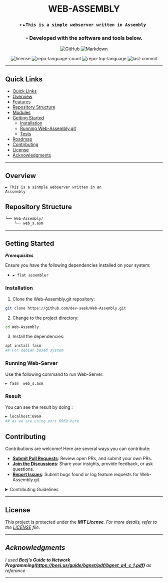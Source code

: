 <div align="center">
<h1>
   <br>
   WEB-ASSEMBLY
</h1>
<h3>◦ <code>►This is a simple webserver written in Assembly </code></h3>
<h3>◦ Developed with the software and tools below.</h3>

<p align="center">
<img src="https://img.shields.io/badge/GitHub-181717.svg?style=flat&logo=GitHub&logoColor=white" alt="GitHub">
<img src="https://img.shields.io/badge/Markdown-000000.svg?style=flat&logo=Markdown&logoColor=white" alt="Markdown">
</p>

![license](https://img.shields.io/github/license/dev-seek/Web-Assembly.git?style=flat&labelColor=E5E4E2&color=869BB3)
![repo-language-count](https://img.shields.io/github/languages/count/dev-seek/Web-Assembly.git?style=flat&labelColor=E5E4E2&color=869BB3)
![repo-top-language](https://img.shields.io/github/languages/top/dev-seek/Web-Assembly.git?style=flat&labelColor=E5E4E2&color=869BB3)
![last-commit](https://img.shields.io/github/last-commit/dev-seek/Web-Assembly.git?style=flat&labelColor=E5E4E2&color=869BB3)
</div>

---

##  Quick Links
- [ Quick Links](#-quick-links)
- [ Overview](#-overview)
- [ Features](#-features)
- [ Repository Structure](#-repository-structure)
- [ Modules](#modules)
- [ Getting Started](#-getting-started)
    - [ Installation](#-installation)
    - [ Running Web-Assembly.git](#-running-Web-Assembly.git)
    - [ Tests](#-tests)
- [ Roadmap](#-roadmap)
- [ Contributing](#-contributing)
- [ License](#-license)
- [ Acknowledgments](#-acknowledgments)

---

##  Overview

<code>► This is a sinmple webserver written in an Asssembly</code>

##  Repository Structure

```sh
└── Web-Assembly/
    └── web_s.asm

```

---

##  Getting Started

***Prerequisites***

Ensure you have the following dependencies installed on your system:

- `► flat assembler`

###  Installation

1. Clone the Web-Assembly.git repository:
```sh
git clone https://github.com/dev-seek/Web-Assembly.git
```

2. Change to the project directory:
```sh
cd Web-Assembly
```

3. Install the dependencies:
```sh
apt install fasm
## For debian based system 
```

###  Running Web-Server
Use the following command to run Web-Server:
```sh
► fasm  web_s.asm
```
### Result
You can see the result by doing :
```sh
► localhost:6969
## as we are using port 6969 here 
```
##  Contributing

Contributions are welcome! Here are several ways you can contribute:

- **[Submit Pull Requests](https://github.com/dev-seek/Web-Assembly/pulls)**: Review open PRs, and submit your own PRs.
- **[Join the Discussions](https://github.com/dev-seek/Web-Assembly/discussions/1)**: Share your insights, provide feedback, or ask questions.
- **[Report Issues](https://github.com/dev-seek/Web-Assembly/issues)**: Submit bugs found or log feature requests for Web-Assembly.git.

<details closed>
<summary>Contributing Guidelines</summary>

1. **Fork the Repository**: Start by forking the project repository to your GitHub account.
2. **Clone Locally**: Clone the forked repository to your local machine using a Git client.
   ```sh
   git clone <your-forked-repo-url>
   ```
3. **Create a New Branch**: Always work on a new branch, giving it a descriptive name.
   ```sh
   git checkout -b new-feature-x
   ```
4. **Make Your Changes**: Develop and test your changes locally.
5. **Commit Your Changes**: Commit with a clear and concise message describing your updates.
   ```sh
   git commit -m 'Implemented new feature x.'
   ```
6. **Push to GitHub**: Push the changes to your forked repository.
   ```sh
   git push origin new-feature-x
   ```
7. **Submit a Pull Request**: Create a PR against the original project repository. Clearly describe the changes and their motivations.

Once your PR is reviewed and approved, it will be merged into the main branch.

</details>

---

##  License


This project is protected under the <b><i>MIT License</b>. For more details, refer to the [LICENSE](LICENSE) file.

---

##  Acknowledgments

I used <b>Beej’s Guide to Network Programming(https://beej.us/guide/bgnet/pdf/bgnet_a4_c_1.pdf)</b> as referance 


---
